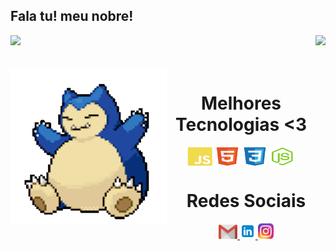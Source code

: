 ## Fala tu! meu nobre!

<div>
  
  <img  height="180em" src="https://github-readme-stats.vercel.app/api?username=0hTutu&show_icons=true&theme=great-gatsby&include_all_commits=true&count_private=true"/>
  <img align="right" height="180em" src="https://github-readme-stats.vercel.app/api/top-langs/?username=0hTutu&layout=compact&langs_count=16&theme=great-gatsby"/>
</div>
<br>

<div  align="center"> 
  <div style="display: inline_block"><br>
    <img align="left" height="250" alt="coding-time" src="code.gif">
    <h1 align="center">Melhores Tecnologias <3</h1>
    <img align="center" height="30" width="40" alt="js-icon"  src="https://raw.githubusercontent.com/devicons/devicon/master/icons/javascript/javascript-plain.svg">
    <img align="center" height="30" width="40" alt="html-icon" src="https://raw.githubusercontent.com/devicons/devicon/master/icons/html5/html5-original.svg">
    <img align="center" height="30" width="40" alt="css-icon" src="https://raw.githubusercontent.com/devicons/devicon/master/icons/css3/css3-original.svg">
    <img align="center" height="30" width="40" alt="nodejs-icon" src="https://raw.githubusercontent.com/devicons/devicon/master/icons/nodejs/nodejs-original.svg">
 </div>
    
  
  <h1 align="center">Redes Sociais</h1>
    <a href = "mailto: arthurmullercavalheiro@gmail.com">
      <img width="30" src="gmail.svg">
    </a>
    <a href = "https://www.linkedin.com/in/arthur-müller-24ab96263/">
      <img width="25" src="linkedin.svg">
    </a>
    <a href = "https://www.instagram.com/ohh.tutu/">
      <img width="25" src="instagram.png">
    </a>
</div>
